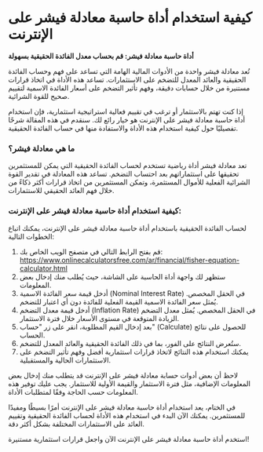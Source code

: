 كيفية استخدام أداة حاسبة معادلة فيشر على الإنترنت
=================================================

**أداة حاسبة معادلة فيشر: قم بحساب معدل الفائدة الحقيقية بسهولة**

تُعد معادلة فيشر واحدة من الأدوات المالية الهامة التي تساعد على فهم وحساب الفائدة الحقيقية والعائد المعدل للتضخم على الاستثمارات. تساعد هذه الأداة في اتخاذ قرارات مستنيرة من خلال حسابات دقيقة، وفهم تأثير التضخم على أسعار الفائدة الاسمية لتقييم صحيح للقوة الشرائية.

إذا كنت تهتم بالاستثمار أو ترغب في تقييم فعالية استراتيجية استثمارية، فإن استخدام أداة حاسبة معادلة فيشر على الإنترنت هو خيار رائع لك. سنقدم في هذه المقالة شرحًا تفصيليًا حول كيفية استخدام هذه الأداة والاستفادة منها في حساب الفائدة الحقيقية.

### ما هي معادلة فيشر؟

تعد معادلة فيشر أداة رياضية تستخدم لحساب الفائدة الحقيقية التي يمكن للمستثمرين تحقيقها على استثماراتهم بعد احتساب التضخم. تساعد هذه المعادلة في تقدير القوة الشرائية الفعلية للأموال المستثمرة، وتمكن المستثمرين من اتخاذ قرارات أكثر ذكاءً من خلال فهم العائد الحقيقي للاستثمارات.

### كيفية استخدام أداة حاسبة معادلة فيشر على الإنترنت:

لحساب الفائدة الحقيقية باستخدام أداة حاسبة معادلة فيشر على الإنترنت، يمكنك اتباع الخطوات التالية:

1. قم بفتح الرابط التالي في متصفح الويب الخاص بك: <https://www.onlinecalculatorsfree.com/ar/financial/fisher-equation-calculator.html>
2. ستظهر لك واجهة أداة الحاسبة على الشاشة، حيث يُطلب منك إدخال بعض المعلومات.
3. أدخل قيمة سعر الفائدة الاسمية (Nominal Interest Rate) في الحقل المخصص. يُمثل سعر الفائدة الاسمية القيمة الفعلية للفائدة دون أي اعتبار للتضخم.
4. أدخل قيمة معدل التضخم (Inflation Rate) في الحقل المخصص. يُمثل معدل التضخم الزيادة المتوقعة في مستوى الأسعار خلال فترة الاستثمار.
5. بعد إدخال القيم المطلوبة، انقر على زر "حساب" (Calculate) للحصول على نتائج الحساب.
6. ستُعرض النتائج على الفور، بما في ذلك الفائدة الحقيقية والعائد المعدل للتضخم.
7. يمكنك استخدام هذه النتائج لاتخاذ قرارات استثمارية أفضل وفهم تأثير التضخم على الاستثمارات الحالية والمستقبلية.

لاحظ أن بعض أدوات حسابة معادلة فيشر على الإنترنت قد يتطلب منك إدخال بعض المعلومات الإضافية، مثل فترة الاستثمار والقيمة الأولية للاستثمار. يجب عليك توفير هذه المعلومات حسب الحاجة وفقًا لمتطلبات الأداة.

في الختام، يعد استخدام أداة حاسبة معادلة فيشر على الإنترنت أمرًا بسيطًا ومفيدًا للمستثمرين. يمكنك الآن البدء في استخدام هذه الأداة لحساب الفائدة الحقيقية وتقييم العائد على الاستثمارات المختلفة بشكل أكثر دقة.

استخدم أداة حاسبة معادلة فيشر على الإنترنت الآن واجعل قرارات استثمارية مستنيرة!